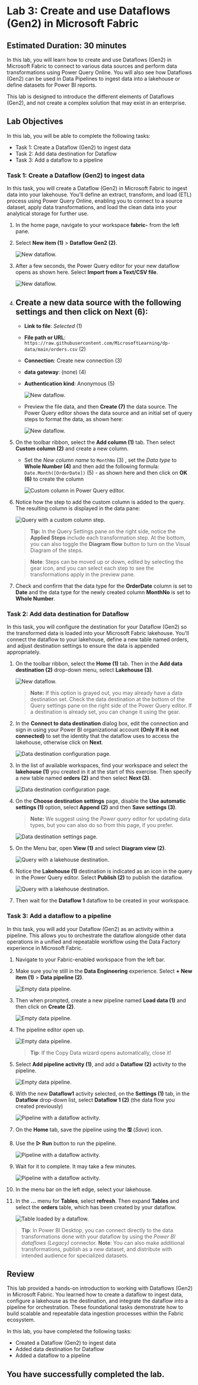# Lab 3: Create and use Dataflows (Gen2) in Microsoft Fabric

## Estimated Duration: 30 minutes

In this lab, you will learn how to create and use Dataflows (Gen2) in Microsoft Fabric to connect to various data sources and perform data transformations using Power Query Online. You will also see how Dataflows (Gen2) can be used in Data Pipelines to ingest data into a lakehouse or define datasets for Power BI reports. 

This lab is designed to introduce the different elements of Dataflows (Gen2), and not create a complex solution that may exist in an enterprise.

## Lab Objectives

In this lab, you will be able to complete the following tasks:

- Task 1: Create a Dataflow (Gen2) to ingest data
- Task 2: Add data destination for Dataflow
- Task 3: Add a dataflow to a pipeline

### Task 1: Create a Dataflow (Gen2) to ingest data

In this task, you will create a Dataflow (Gen2) in Microsoft Fabric to ingest data into your lakehouse. You'll define an extract, transform, and load (ETL) process using Power Query Online, enabling you to connect to a source dataset, apply data transformations, and load the clean data into your analytical storage for further use.

1. In the home page, navigate to your workspace **fabric-<inject key="DeploymentID" enableCopy="false"/>** from the left pane.

1. Select **New item (1)** > **Dataflow Gen2 (2)**.

   ![New dataflow.](./Images/md44.png)

1. After a few seconds, the Power Query editor for your new dataflow opens as shown here. Select **Import from a Text/CSV file**.  

   ![New dataflow.](./Images/md45.png)

1. Create a new data source with the following settings and then click on **Next (6)**:
   -
   - **Link to file**: *Selected* (1)
   - **File path or URL**: `https://raw.githubusercontent.com/MicrosoftLearning/dp-data/main/orders.csv` (2)
   - **Connection**: Create new connection (3)
   - **data gateway**: (none) (4)
   - **Authentication kind**: Anonymous (5)
   
     ![New dataflow.](./Images/md46.png)    

   - Preview the file data, and then **Create (7)** the data source. The Power Query editor shows the data source and an initial set of query steps to format the data, as shown here:

     ![New dataflow.](./Images/md47.png)

1. On the toolbar ribbon, select the **Add column (1)** tab. Then select **Custom column (2)** and create a new column.

   - Set the *New column name* to  `MonthNo` (3) , set the *Data type* to **Whole Number (4)** and then add the following formula: `Date.Month([OrderDate])` (5) - as shown here and then click on **OK (6)** to create the column

     ![Custom column in Power Query editor.](./Images/md48.png)

1. Notice how the step to add the custom column is added to the query. The resulting column is displayed in the data pane:

   ![Query with a custom column step.](./Images/md49.png)

   >**Tip:** In the Query Settings pane on the right side, notice the **Applied Steps** include each transformation step. At the bottom, you can also toggle the **Diagram flow** button to turn on the Visual Diagram of the steps.

   >**Note**: Steps can be moved up or down, edited by selecting the gear icon, and you can select each step to see the transformations apply in the preview pane.

1. Check and confirm that the data type for the **OrderDate** column is set to **Date** and the data type for the  newly created column **MonthNo** is set to **Whole Number**.

### Task 2: Add data destination for Dataflow

In this task, you will configure the destination for your Dataflow (Gen2) so the transformed data is loaded into your Microsoft Fabric lakehouse. You'll connect the dataflow to your lakehouse, define a new table named orders, and adjust destination settings to ensure the data is appended appropriately.

1. On the toolbar ribbon, select the **Home (1)** tab. Then in the **Add data destination (2)** drop-down menu, select **Lakehouse (3)**.

   ![New dataflow.](./Images/md50.png)

   >**Note:** If this option is grayed out, you may already have a data destination set. Check the data destination at the bottom of the Query settings pane on the right side of the Power Query editor. If a destination is already set, you can change it using the gear.

2. In the **Connect to data destination** dialog box, edit the connection and sign in using your Power BI organizational account **(Only If it is not connected)** to set the identity that the dataflow uses to access the lakehouse, otherwise click on **Next**.

   ![Data destination configuration page.](./Images/md51.png)

3. In the list of available workspaces, find your workspace and select the **lakehouse (1)** you created in it at the start of this exercise. Then specify a new table named **orders (2)** and then select **Next (3)**.

   ![Data destination configuration page.](./Images/dpp53.png)

4. On the **Choose destination settings** page, disable the **Use automatic settings (1)** option, select **Append (2)** and then **Save settings (3)**.

   >**Note:** We suggest using the *Power query* editor for updating data types, but you can also do so from this page, if you prefer.

    ![Data destination settings page.](./Images/dpp54.png)

5. On the Menu bar, open **View (1)** and select **Diagram view (2)**.

   ![Query with a lakehouse destination.](./Images/dpp55.png)

6. Notice the **Lakehouse (1)** destination is indicated as an icon in the query in the Power Query editor. Select **Publish (2)** to publish the dataflow.

   ![Query with a lakehouse destination.](./Images/md54.png)

7. Then wait for the **Dataflow 1** dataflow to be created in your workspace.

### Task 3: Add a dataflow to a pipeline

In this task, you will add your Dataflow (Gen2) as an activity within a pipeline. This allows you to orchestrate the dataflow alongside other data operations in a unified and repeatable workflow using the Data Factory experience in Microsoft Fabric.

1. Navigate to your Fabric-enabled workspace from the left bar.

1. Make sure you're still in the **Data Engineering** experience. Select **+ New item (1)** > **Data pipeline (2)**.

   ![Empty data pipeline.](./Images/md55.png)

1. Then when prompted, create a new pipeline named **Load data (1)** and then click on **Create (2)**. 

   ![Empty data pipeline.](./Images/md56.png)

1. The pipeline editor open up.      

   ![Empty data pipeline.](./Images/md57.png)

   > **Tip**: If the Copy Data wizard opens automatically, close it!

1. Select **Add pipeline activity (1)**, and add a **Dataflow (2)** activity to the pipeline.

   ![Empty data pipeline.](./Images/md58.png)

1. With the new **Dataflow1** activity selected, on the **Settings (1)** tab, in the **Dataflow** drop-down list, select **Dataflow 1 (2)** (the data flow you created previously)

   ![Pipeline with a dataflow activity.](./Images/md59.png)

1. On the **Home** tab, save the pipeline using the **&#128427;** (*Save*) icon.

1. Use the **&#9655; Run** button to run the pipeline.

   ![Pipeline with a dataflow activity.](./Images/dpp56.png)

1. Wait for it to complete. It may take a few minutes.
   
   ![Pipeline with a dataflow activity.](./Images/dpp57.png)   

1. In the menu bar on the left edge, select your lakehouse.

1. In the **...** menu for **Tables**, select **refresh**. Then expand **Tables** and select the **orders** table, which has been created by your dataflow.

   ![Table loaded by a dataflow.](./Images/md60.png)

> **Tip**: In Power BI Desktop, you can connect directly to the data transformations done with your dataflow by using the *Power BI dataflows (Legacy)* connector.
> **Note**: You can also make additional transformations, publish as a new dataset, and distribute with intended audience for specialized datasets.

## Review
This lab provided a hands-on introduction to working with Dataflows (Gen2) in Microsoft Fabric. You learned how to create a dataflow to ingest data, configure a lakehouse as the destination, and integrate the dataflow into a pipeline for orchestration. These foundational tasks demonstrate how to build scalable and repeatable data ingestion processes within the Fabric ecosystem.

In this lab, you have completed the following tasks:
- Created a Dataflow (Gen2) to ingest data
- Added data destination for Dataflow
- Added a dataflow to a pipeline 

## You have successfully completed the lab.


